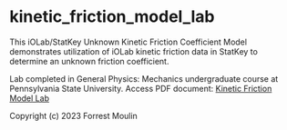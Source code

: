 # kinetic_friction_model_lab
This iOLab/StatKey Unknown Kinetic Friction Coefficient Model demonstrates utilization of iOLab kinetic friction data in StatKey to determine an unknown friction coefficient. 

Lab completed in General Physics: Mechanics undergraduate course at Pennsylvania State University. Access PDF document: <a href="https://github.com/ffm5113/kinetic_friction_model_lab/blob/main/Forrest%20Moulin%20-%20iOLab%20%26%20StatKey%20Model%20for%20Kinetic%20Friction.pdf">Kinetic Friction Model Lab</a>

Copyright (c) 2023 Forrest Moulin
